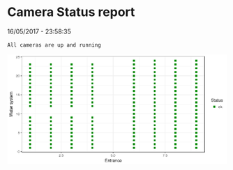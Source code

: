 Camera Status report
================
16/05/2017 - 23:58:35

    All cameras are up and running

![](camreport_files/figure-markdown_github/unnamed-chunk-2-1.png)

